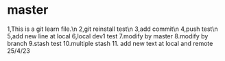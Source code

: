 # master

1,This is a git learn file.\n
2,git reinstall test\n
3,add commit\n
4,push test\n
5,add new line at local
6,local dev1 test
7.modify by master
8.modify by branch
9.stash test 
10.multiple stash
11.  add new text at local and remote 25/4/23